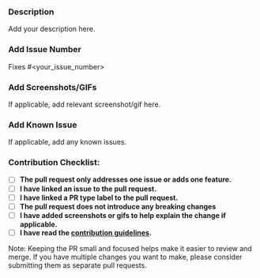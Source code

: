 ### Description
Add your description here.

### Add Issue Number
Fixes #<your_issue_number>

### Add Screenshots/GIFs
If applicable, add relevant screenshot/gif here.

### Add Known Issue
If applicable, add any known issues.

### Contribution Checklist:
- [ ] **The pull request only addresses one issue or adds one feature.**
- [ ] **I have linked an issue to the pull request.**
- [ ] **I have linked a PR type label to the pull request.**
- [ ] **The pull request does not introduce any breaking changes**
- [ ] **I have added screenshots or gifs to help explain the change if applicable.**
- [ ] **I have read the [contribution guidelines](../../docs/CONTRIBUTING.md).**

Note: Keeping the PR small and focused helps make it easier to review and merge. If you have multiple changes you want to make, please consider submitting them as separate pull requests.